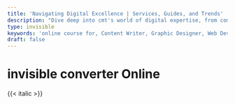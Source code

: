 ```yaml
---
title: 'Navigating Digital Excellence | Services, Guides, and Trends'
description: "Dive deep into cmt's world of digital expertise, from comprehensive career guides and innovative services to the latest trends. Unlock success in the digital landscape with us"
type: invisible
keywords: 'online course for, Content Writer, Graphic Designer, Web Developer, Software Engineer, Frontend Developer graphic designer, UI designer, digital marketing'
draft: false
---
```


# invisible converter Online

{{< italic >}}
